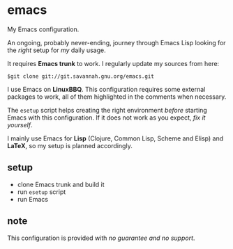 emacs
=====

My Emacs configuration.

An ongoing, probably never-ending, journey through Emacs Lisp looking for the *right* setup for *my* daily usage.

It requires **Emacs trunk** to work.
I regularly update my sources from here:
```console
$git clone git://git.savannah.gnu.org/emacs.git
```

I use Emacs on **LinuxBBQ**. This configuration requires some external packages to work, all of them highlighted in the comments when necessary.

The ```esetup``` script helps creating the right environment *before* starting Emacs with this configuration. If it does not work as you expect, *fix it yourself*.

I mainly use Emacs for **Lisp** (Clojure, Common Lisp, Scheme and Elisp) and **LaTeX**, so my setup is planned accordingly.

setup
-----
- clone Emacs trunk and build it
- run ```esetup``` script
- run Emacs

note
----
This configuration is provided with *no guarantee and no support*.

